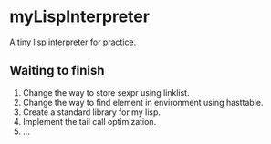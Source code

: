 # myLispInterpreter
A tiny lisp interpreter for practice.

## Waiting to finish
1. Change the way to store sexpr using linklist.
2. Change the way to find element in environment using hasttable.
3. Create a standard library for my lisp.
4. Implement the tail call optimization.
5. ...
